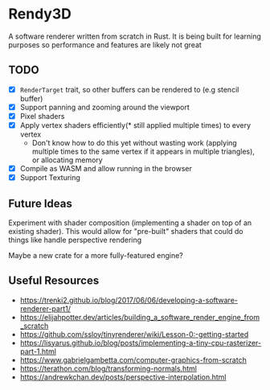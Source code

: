 # Rendy3D

A software renderer written from scratch in Rust.
It is being built for learning purposes so performance and features are likely not great

## TODO

- [x] `RenderTarget` trait, so other buffers can be rendered to (e.g stencil buffer)
- [x] Support panning and zooming around the viewport
- [x] Pixel shaders
- [x] Apply vertex shaders efficiently(\* still applied multiple times) to every vertex
  - Don't know how to do this yet without wasting work (applying multiple times to the same vertex if it appears in multiple triangles), or allocating memory
- [x] Compile as WASM and allow running in the browser
- [x] Support Texturing

## Future Ideas

Experiment with shader composition (implementing a shader on top of an existing shader). This would allow for "pre-built" shaders that could do things like handle perspective rendering

Maybe a new crate for a more fully-featured engine?

## Useful Resources

- <https://trenki2.github.io/blog/2017/06/06/developing-a-software-renderer-part1/>
- <https://elijahpotter.dev/articles/building_a_software_render_engine_from_scratch>
- <https://github.com/ssloy/tinyrenderer/wiki/Lesson-0:-getting-started>
- <https://lisyarus.github.io/blog/posts/implementing-a-tiny-cpu-rasterizer-part-1.html>
- <https://www.gabrielgambetta.com/computer-graphics-from-scratch>
- <https://terathon.com/blog/transforming-normals.html>
- <https://andrewkchan.dev/posts/perspective-interpolation.html>
